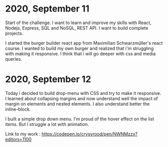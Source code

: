 # 2020, September 11
Start of the challenge.
I want to learn and improve my skills with React, Nodejs, Express, SQL and NoSQL, REST API. I want to build complete projects.

I started the burger builder react app from Maximilian Schwarzmüller's react course. I wanted to build my own burger and realized that i'm struggling with making it responsive. I think that i will go deeper with css and media queries.

# 2020, September 12
Today i decided to build drop-menu with CSS and try to make it responsive.
I learned about collapsing margins and now understand well the impact of margin on elements and nested elements. I also understand better the inline-block.

I built a simple drop down menu. I'm proud of the hover effect on the list items. But I struggle a lot with animation.

Link to my work : https://codepen.io/crysyrood/pen/NWNMzzx?editors=1100
